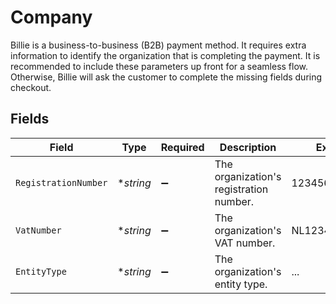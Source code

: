 # Company

Billie is a business-to-business (B2B) payment method. It requires extra information to identify the organization
that is completing the payment. It is recommended to include these parameters up front for a seamless flow.
Otherwise, Billie will ask the customer to complete the missing fields during checkout.


## Fields

| Field                                   | Type                                    | Required                                | Description                             | Example                                 |
| --------------------------------------- | --------------------------------------- | --------------------------------------- | --------------------------------------- | --------------------------------------- |
| `RegistrationNumber`                    | **string*                               | :heavy_minus_sign:                      | The organization's registration number. | 12345678                                |
| `VatNumber`                             | **string*                               | :heavy_minus_sign:                      | The organization's VAT number.          | NL123456789B01                          |
| `EntityType`                            | **string*                               | :heavy_minus_sign:                      | The organization's entity type.         | ...                                     |